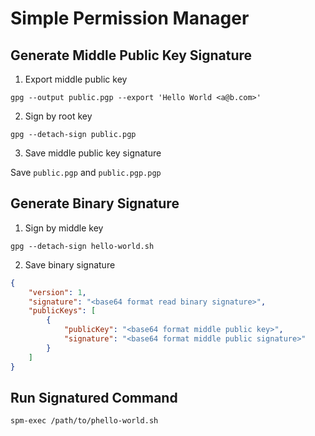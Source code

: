 # Simple Permission Manager

## Generate Middle Public Key Signature

1. Export middle public key

```shell
gpg --output public.pgp --export 'Hello World <a@b.com>'
```

2. Sign by root key

```shell
gpg --detach-sign public.pgp
```

3. Save middle public key signature

Save `public.pgp` and `public.pgp.pgp`

## Generate Binary Signature

1. Sign by middle key

```shell
gpg --detach-sign hello-world.sh
```

2. Save binary signature

```json
{
    "version": 1,
    "signature": "<base64 format read binary signature>",
    "publicKeys": [
        {
            "publicKey": "<base64 format middle public key>",
            "signature": "<base64 format middle public signature>"
        }
    ]
}
```

## Run Signatured Command

```
spm-exec /path/to/phello-world.sh
```